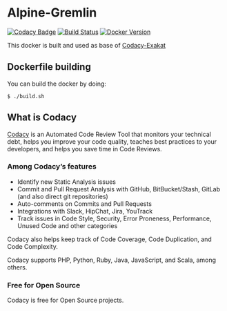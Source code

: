 # Alpine-Gremlin

[![Codacy Badge](https://api.codacy.com/project/badge/Grade/7ef4e8709d5b4c1b8200e23bc5d7f452)](https://www.codacy.com/project/Codacy/alpine-gremlin/dashboard?utm_source=github.com&amp;utm_medium=referral&amp;utm_content=codacy/alpine-gremlin&amp;utm_campaign=Badge_Grade_Dashboard)
[![Build Status](https://circleci.com/gh/codacy/alpine-gremlin.svg?style=shield&circle-token=:circle-token)](https://circleci.com/gh/codacy/alpine-gremlin)
[![Docker Version](https://images.microbadger.com/badges/version/codacy/alpine-gremlin.svg)](https://microbadger.com/images/codacy/codacy-analysis-cli "Get your own version badge on microbadger.com")

This docker is built and used as base of [Codacy-Exakat](https://github.com/codacy/codacy-exakat)

## Dockerfile building

You can build the docker by doing:
    
    $ ./build.sh
    
## What is Codacy

[Codacy](https://www.codacy.com/) is an Automated Code Review Tool that monitors your technical debt, helps you improve your code quality, teaches best practices to your developers, and helps you save time in Code Reviews.

### Among Codacy’s features

- Identify new Static Analysis issues
- Commit and Pull Request Analysis with GitHub, BitBucket/Stash, GitLab (and also direct git repositories)
- Auto-comments on Commits and Pull Requests
- Integrations with Slack, HipChat, Jira, YouTrack
- Track issues in Code Style, Security, Error Proneness, Performance, Unused Code and other categories

Codacy also helps keep track of Code Coverage, Code Duplication, and Code Complexity.

Codacy supports PHP, Python, Ruby, Java, JavaScript, and Scala, among others.

### Free for Open Source

Codacy is free for Open Source projects.
